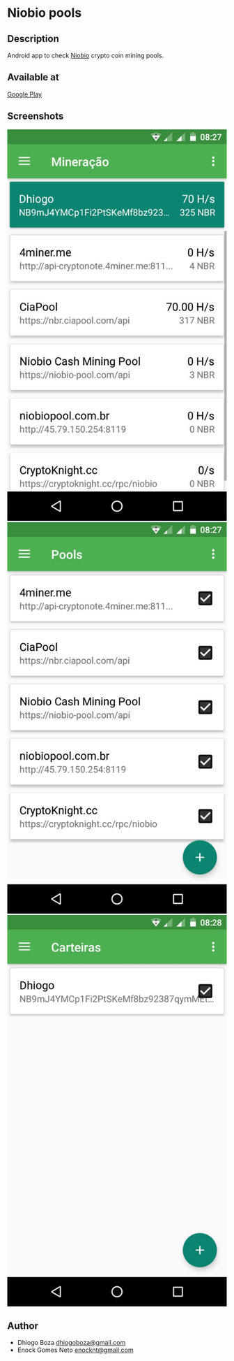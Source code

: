 # Niobio pools

## Description
Android app to check [Niobio](https://niobiocash.org/) crypto coin mining pools.

## Available at
[Google Play](https://play.google.com/store/apps/details?id=com.dbz.niobiopools)

## Screenshots
<img src="/metadata/screenshots/mining.jpg?raw=true" widht="200">
<img src="/metadata/screenshots/pools.jpg?raw=true" widht="200">
<img src="/metadata/screenshots/wallets.jpg?raw=true" widht="200">

## Author
* Dhiogo Boza <dhiogoboza@gmail.com>
* Enock Gomes Neto <enocknt@gmail.com>
